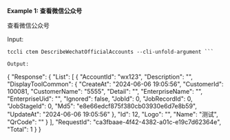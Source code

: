 **Example 1: 查看微信公众号**

查看微信公众号

Input: 

```
tccli ctem DescribeWechatOfficialAccounts --cli-unfold-argument ```

Output: 
```
{
    "Response": {
        "List": [
            {
                "AccountId": "wx123",
                "Description": "",
                "DisplayToolCommon": {
                    "CreateAt": "2024-06-06 19:05:56",
                    "CustomerId": 100081,
                    "CustomerName": "5555",
                    "Detail": "",
                    "EnterpriseName": "",
                    "EnterpriseUid": "",
                    "Ignored": false,
                    "JobId": 0,
                    "JobRecordId": 0,
                    "JobStageId": 0,
                    "Md5": "e8e66edcf875f380cb03930e6d7e8b59",
                    "UpdateAt": "2024-06-06 19:05:56"
                },
                "Id": 12,
                "Logo": "",
                "Name": "测试",
                "QrCode": ""
            }
        ],
        "RequestId": "ca3fbaae-4f42-4382-a01c-e19c7d62364e",
        "Total": 1
    }
}
```

